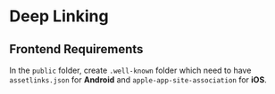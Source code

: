 # Deep Linking
## Frontend Requirements
In the `public` folder, create `.well-known` folder which need to have `assetlinks.json` for **Android** and `apple-app-site-association` for  **iOS**.

